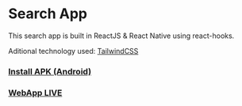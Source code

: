 # Search App

This search app is built in ReactJS & React Native using react-hooks.

Aditional technology used: <a href="https://tailwindcss.com/">TailwindCSS</a>

### <a href="https://i.diawi.com/XqHGFV">Install APK (Android)</a>

### <a href="https://rn-search-app.vercel.app/">WebApp LIVE</a>

